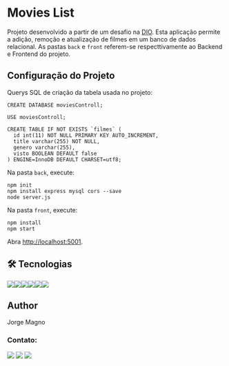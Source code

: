 # Movies List

Projeto desenvolvido a partir de um desafio na [DIO](https://digitalinnovation.one/). Esta aplicação permite a adição, remoção e atualização de filmes em um banco de dados relacional. As pastas `back` e `front` referem-se respecttivamente ao Backend e Frontend do projeto.

## Configuração do Projeto

Querys SQL de criação da tabela usada no projeto: 

```
CREATE DATABASE moviesControll;
```

```
USE moviesControll;
```

```
CREATE TABLE IF NOT EXISTS `filmes` (
  id int(11) NOT NULL PRIMARY KEY AUTO_INCREMENT,
  title varchar(255) NOT NULL,
  genero varchar(255),
  visto BOOLEAN DEFAULT false
) ENGINE=InnoDB DEFAULT CHARSET=utf8;
```

Na pasta `back`, execute:

```
npm init
npm install express mysql cors --save
node server.js
```
Na pasta `front`, execute:

```
npm install
npm start
```

Abra [http://localhost:5001](http://localhost:5001).

## 🛠 Tecnologias
<img src="https://img.shields.io/badge/HTML5-E34F26?style=for-the-badge&logo=html5&logoColor=white" /><img src="https://img.shields.io/badge/JavaScript-323330?style=for-the-badge&logo=javascript&logoColor=F7DF1E" /><img src="https://img.shields.io/badge/CSS3-1572B6?style=for-the-badge&logo=css3&logoColor=white" /><img src="https://img.shields.io/badge/React-20232A?style=for-the-badge&logo=react&logoColor=61DAFB" /><img src="https://img.shields.io/badge/MySQL-005C84?style=for-the-badge&logo=mysql&logoColor=white" /><img src="https://img.shields.io/badge/npm-CB3837?style=for-the-badge&logo=npm&logoColor=white" />

## Author
Jorge Magno

### Contato:
[<img src="https://img.shields.io/badge/linkedin-%230077B5.svg?&style=for-the-badge&logo=linkedin&logoColor=white" />](https://www.linkedin.com/in/jorge-magno-l-moraes-381a19174/) 
[<img src = "https://img.shields.io/badge/instagram-%23E4405F.svg?&style=for-the-badge&logo=instagram&logoColor=white">](https://www.instagram.com/jorgepierrot/?hl=pt-br) 
[<img src = "https://img.shields.io/badge/facebook-%231877F2.svg?&style=for-the-badge&logo=facebook&logoColor=white">](https://www.facebook.com/jorge.magno.7)